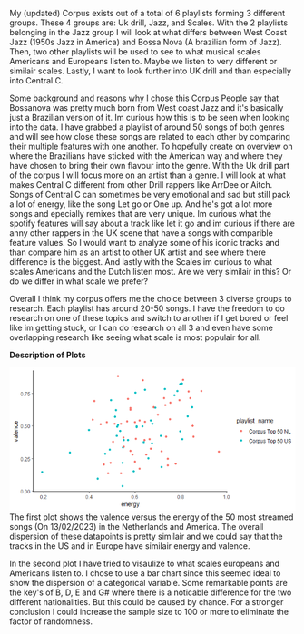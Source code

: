 My (updated) Corpus exists out of a total of 6 playlists forming 3 different groups. These 4 groups are: Uk drill, Jazz, and Scales. With the 2 playlists belonging in the Jazz group I will look at what differs between West Coast Jazz (1950s Jazz in America) and Bossa Nova (A brazilian form of Jazz). Then, two other playlists will be used to see to what musical scales Americans and Europeans listen to. Maybe we listen to very different or similair scales. Lastly, I want to look further into UK drill and than especially into Central C. 

Some background and reasons why I chose this Corpus
People say that Bossanova was pretty much born from West coast Jazz and it's basically just a Brazilian version of it. Im curious how this is to be seen when looking into the data. I have grabbed a playlist of around 50 songs of both genres and will see how close these songs are related to each other by comparing their multiple features with one another. To hopefully create on overview on where the Brazilians have sticked with the American way and where they have chosen to bring their own flavour into the genre. With the Uk drill part of the corpus I will focus more on an artist than a genre. I will look at what makes Central C different from other Drill rappers like ArrDee or Aitch. Songs of Central C can sometimes be very emotional and sad but still pack a lot of energy, like the song Let go or One up. And he's got a lot more songs and epecially remixes that are very unique. Im curious what the spotify features will say about a track like let it go and im curious if there are anny other rappers in the UK scene that have a songs with comparible feature values. So I would want to analyze some of his iconic tracks and than compare him as an artist to other UK artist and see where there difference is the biggest. And lastly with the Scales im curious to what scales Americans and the Dutch listen most. Are we very similair in this? Or do we differ in what scale we prefer?

   Overall I think my corpus offers me the choice between 3 diverse groups to research. Each playlist has around 20-50 songs. I have the freedom to do research on one of these topics and switch to another if I get bored or feel like im getting stuck, or I can do research on all 3 and even have some overlapping research like seeing what scale is most populair for all. 


**Description of Plots**

![](https://github.com/12890111/ComputationalMusicology/blob/main/Rplot.png) The first plot shows the valence versus the energy of the 50 most streamed songs (On 13/02/2023) in the Netherlands and America. The overall dispersion of these datapoints is pretty similair and we could say that the tracks in the US and in Europe have similair energy and valence.

[](https://github.com/12890111/ComputationalMusicology/blob/main/Rplot01.png) In the second plot I have tried to visaulize to what scales europeans and Americans listen to. I chose to use a bar chart since this seemed ideal to show the dispersion of a categorical variable. Some remarkable points are the key's of B, D, E and G# where there is a noticable difference for the two different nationalities. But this could be caused by chance. For a stronger conclusion I could increase the sample size to 100 or more to eliminate the factor of randomness. 

